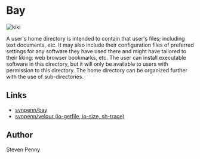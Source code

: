 Bay
============
![kiki][1]

A user's home directory is intended to contain that user's files; including
text documents, etc. It may also include their configuration files of
preferred settings for any software they have used there and might have
tailored to their liking: web browser bookmarks, etc. The user can install
executable software in this directory, but it will only be available to users
with permission to this directory. The home directory can be organized further
with the use of sub-directories.

Links
------------------
- [svnpenn/bay][2]
- [svnpenn/velour (io-getfile, io-size, sh-trace)][3]

Author
------------
Steven Penny

[protocol is needed for image to render]::
[1]:https://raw.githubusercontent.com/svnpenn/bay/master/bay.jpg
[2]:https://github.com/svnpenn/bay
[3]:https://github.com/svnpenn/velour
